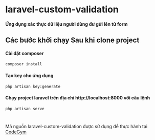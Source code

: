 # laravel-custom-validation
#### Ứng dụng xác thực dữ liệu người dùng đư gửi lên từ form
## Các bước khởi chạy Sau khi clone project

#### Cài đặt composer
``composer install``

#### Tạo key cho ứng dụng
``php artisan key:generate``

#### Chạy project laravel trên địa chỉ http://localhost:8000 với câu lệnh
``php artisan serve``

#### 

# 
Mã nguồn laravel-custom-validation được sử dụng để thực hành tại [CodeGym](https://codegym.vn)
